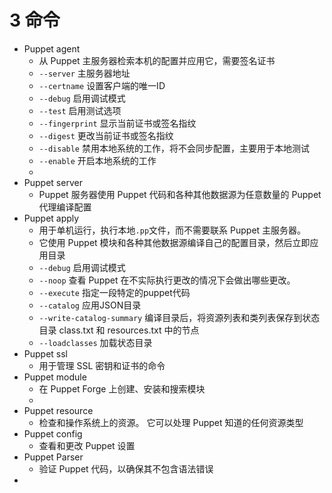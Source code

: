 # 3 命令

- Puppet agent
    - 从 Puppet 主服务器检索本机的配置并应用它，需要签名证书
    - `--server`           主服务器地址
    - `--certname`       设置客户端的唯一ID
    - `--debug`             启用调试模式
    - `--test`               启用测试选项
    - `--fingerprint`  显示当前证书或签名指纹
    - `--digest`           更改当前证书或签名指纹
    - `--disable`         禁用本地系统的工作，将不会同步配置，主要用于本地测试
    - `--enable`           开启本地系统的工作
    - 
- Puppet server
    - Puppet 服务器使用 Puppet 代码和各种其他数据源为任意数量的 Puppet 代理编译配置
- Puppet apply
    - 用于单机运行，执行本地`.pp`文件，而不需要联系 Puppet 主服务器。
    - 它使用 Puppet 模块和各种其他数据源编译自己的配置目录，然后立即应用目录
    - `--debug`             启用调试模式
    - `--noop`                查看 Puppet 在不实际执行更改的情况下会做出哪些更改。
    - `--execute`          指定一段特定的puppet代码
    - `--catalog`          应用JSON目录
    - `--write-catalog-summary`   编译目录后，将资源列表和类列表保存到状态目录 class.txt 和 resources.txt 中的节点
    - `--loadclasses`  加载状态目录
- Puppet ssl
    - 用于管理 SSL 密钥和证书的命令
- Puppet module
    - 在 Puppet Forge 上创建、安装和搜索模块
    - 
- Puppet resource
    - 检查和操作系统上的资源。 它可以处理 Puppet 知道的任何资源类型
- Puppet config
    - 查看和更改 Puppet 设置
- Puppet Parser
    - 验证 Puppet 代码，以确保其不包含语法错误
-